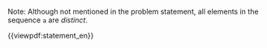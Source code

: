 Note: Although not mentioned in the problem statement, all elements in the sequence `a` are *distinct*.

{{viewpdf:statement_en}}